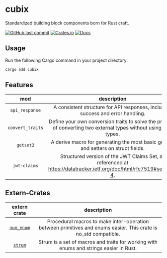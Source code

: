 # cubix

Standardized building block components born for Rust craft.

[![GitHub last commit](https://img.shields.io/github/last-commit/andeya/cubix)](https://github.com/andeya/cubix/commits/main)
[![Crates.io](https://img.shields.io/crates/v/cubix.svg)](https://crates.io/crates/cubix)
[![Docs](https://docs.rs/cubix/badge.svg)](https://docs.rs/cubix)

## Usage

Run the following Cargo command in your project directory:

```sh
cargo add cubix
```

## Features

|       mod        |                                                     description                                                     |                      source crate                       |
| :--------------: | :-----------------------------------------------------------------------------------------------------------------: | :-----------------------------------------------------: |
|  `api_response`  |                   A consistent structure for API responses, including success and error handling.                   | [`api-response`](https://crates.io/crates/api-response) |
| `convert_traits` |  Define your own conversion traits to solve the problem of converting two external types without using new types.   |      [`convert_traits`](https://crates.io/crates/)      |
|    `getset2`     |                 A derive macro for generating the most basic getters and setters on struct fields.                  |      [`getset2`](https://crates.io/crates/getset2)      |
|   `jwt-claims`   | Structured version of the JWT Claims Set, as referenced at https://datatracker.ietf.org/doc/html/rfc7519#section-4. |   [`jwt_claims`](https://crates.io/crates/jwt_claims)   |


## Extern-Crates

|                  extern crate                   |                                                   description                                                   |
| :---------------------------------------------: | :-------------------------------------------------------------------------------------------------------------: |
| [`num_enum`](https://crates.io/crates/num_enum) | Procedural macros to make inter-operation between primitives and enums easier. This crate is no_std compatible. |
|    [`strum`](https://crates.io/crates/strum)    |             Strum is a set of macros and traits for working with enums and strings easier in Rust.              |
